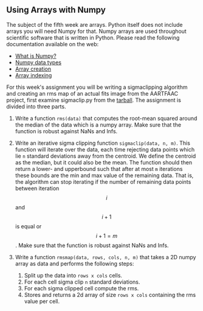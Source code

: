 ## Using Arrays with Numpy
The subject of the fifth week are arrays. Python itself does not include 
arrays you will need Numpy for that. Numpy arrays are used throughout 
scientific software that is written in Python. Please read the 
following documentation available on the web:

* [What is Numpy?](http://docs.scipy.org/doc/numpy/user/whatisnumpy.html)
* [Numpy data types](http://docs.scipy.org/doc/numpy/user/basics.types.html)
* [Array creation](http://docs.scipy.org/doc/numpy/user/basics.creation.html)
* [Array indexing](http://docs.scipy.org/doc/numpy/user/basics.indexing.html)

For this week's assignment you will be writing a sigmaclipping algorithm and
creating an rms map of an actual fits image from the AARTFAAC project, first
examine sigmaclip.py from the [tarball](data.tar.gz). The assignment is divided
into three parts.

 1. Write a function `rms(data)` that computes the root-mean squared around the
    median of the data which is a numpy array. Make sure that the function is
    robust against NaNs and Infs.

 2. Write an iterative sigma clipping function `sigmaclip(data, n, m)`.  This
    function will iterate over the data, each time rejecting data points which
    lie `n` standard deviations away from the centroid. We define the centroid
    as the median, but it could also be the mean.  The function should then
    return a lower- and upperbound such that after at most `m` iterations these
    bounds are the min and max value of the remaining data. That is, the
    algorithm can stop iterating if the number of remaining data points between
    iteration $$i$$ and $$i+1$$ is equal or $$i+1 = m$$. Make sure that the
    function is robust against NaNs and Infs.

 3. Write a function `rmsmap(data, rows, cols, n, m)` that takes a 2D numpy
    array as data and performs the following steps:
    
    1. Split up the data into `rows x cols` cells.
    2. For each cell sigma clip `n` standard deviations.
    3. For each sigma clipped cell compute the rms.
    4. Stores and returns a 2d array of size `rows x cols` containing the rms value per cell.
